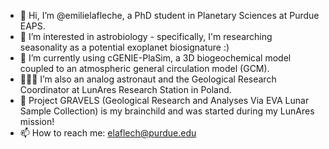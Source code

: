 - 👋 Hi, I’m @emilielafleche, a PhD student in Planetary Sciences at Purdue EAPS.
- 👀 I’m interested in astrobiology - specifically, I'm researching seasonality as a potential exoplanet biosignature :)
- 🌱 I’m currently using cGENIE-PlaSim, a 3D biogeochemical model coupled to an atmospheric general circulation model (GCM).
- 👩🏻‍🚀 I’m also an analog astronaut and the Geological Research Coordinator at LunAres Research Station in Poland. 
- 🚀 Project GRAVELS (Geological Research and Analyses Via EVA Lunar Sample Collection) is my brainchild and was started during my LunAres mission!
- 📫 How to reach me: elaflech@purdue.edu

<!---
emilielafleche/emilielafleche is a ✨ special ✨ repository because its `README.md` (this file) appears on your GitHub profile.
You can click the Preview link to take a look at your changes.
--->

